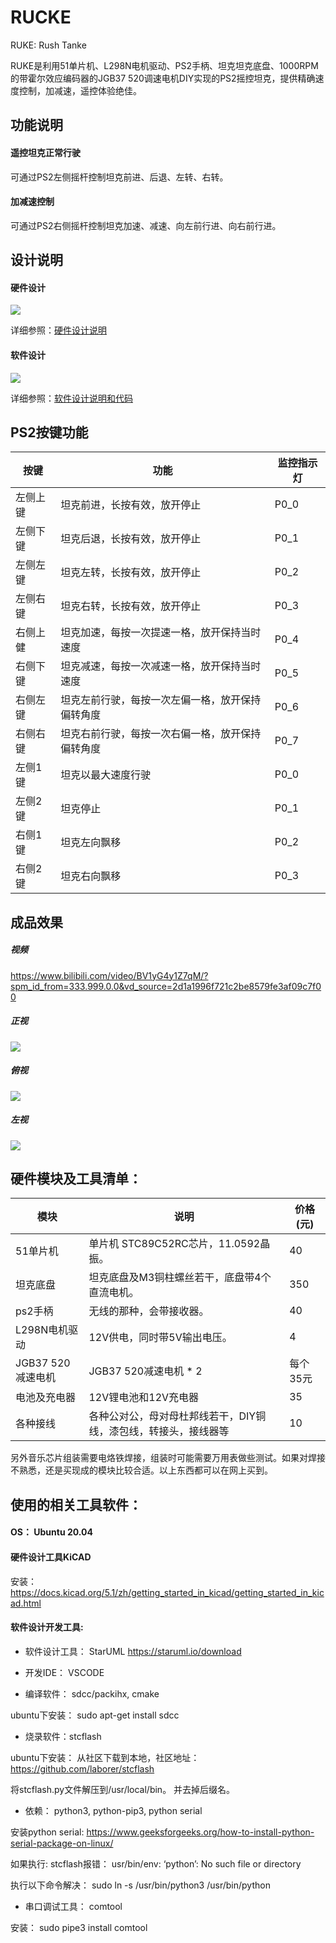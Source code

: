 # RUCKE
RUKE: Rush Tanke

RUKE是利用51单片机、L298N电机驱动、PS2手柄、坦克坦克底盘、1000RPM的带霍尔效应编码器的JGB37 520调速电机DIY实现的PS2摇控坦克，提供精确速度控制，加减速，遥控体验绝佳。

## 功能说明
#### 遥控坦克正常行驶
可通过PS2左侧摇杆控制坦克前进、后退、左转、右转。

#### 加减速控制
可通过PS2右侧摇杆控制坦克加速、减速、向左前行进、向右前行进。


## 设计说明

#### 硬件设计

![](hardware/integrate_archetecture.png)

详细参照：[硬件设计说明](hardware/README.md)


#### 软件设计

![](software/class_design.png)

详细参照：[软件设计说明和代码](software/README.md)


## PS2按键功能

| 按键     | 功能                         | 监控指示灯 |
| -------- | ---------------------------- | ---------- |
| 左侧上键 | 坦克前进，长按有效，放开停止 | P0_0       |
| 左侧下键 | 坦克后退，长按有效，放开停止 | P0_1       |
| 左侧左键 | 坦克左转，长按有效，放开停止 | P0_2       |
| 左侧右键 | 坦克右转，长按有效，放开停止 | P0_3       |
| 右侧上健 | 坦克加速，每按一次提速一格，放开保持当时速度     | P0_4       |
| 右侧下键 | 坦克减速，每按一次减速一格，放开保持当时速度     | P0_5       |
| 右侧左键 | 坦克左前行驶，每按一次左偏一格，放开保持偏转角度  | P0_6       |
| 右侧右键 | 坦克右前行驶，每按一次右偏一格，放开保持偏转角度  | P0_7       |
| 左侧1键  | 坦克以最大速度行驶                          | P0_0       |
| 左侧2键  | 坦克停止                                  | P0_1       |
| 右侧1键  | 坦克左向飘移                               | P0_2       |
| 右侧2键  | 坦克右向飘移                               | P0_3       |



## 成品效果

##### 视频

https://www.bilibili.com/video/BV1yG4y1Z7qM/?spm_id_from=333.999.0.0&vd_source=2d1a1996f721c2be8579fe3af09c7f00


##### 正视

![](RUKE_F.jpg)


##### 俯视

![](RUKE_T.jpg)

##### 左视

![](RUKE.jpg)


## 硬件模块及工具清单：

| 模块          | 说明                                                         | 价格(元) |
| ------------- | ------------------------------------------------------------ | -------- |
| 51单片机      | 单片机 STC89C52RC芯片，11.0592晶振。                         | 40       |
| 坦克底盘      | 坦克底盘及M3铜柱螺丝若干，底盘带4个直流电机。                | 350       |
| ps2手柄       | 无线的那种，会带接收器。                                     | 40       |
| L298N电机驱动 | 12V供电，同时带5V输出电压。                                  | 4        |
| JGB37 520减速电机  | JGB37 520减速电机 * 2              | 每个35元       |
| 电池及充电器  | 12V锂电池和12V充电器                                         | 35       |
| 各种接线      | 各种公对公，母对母杜邦线若干，DIY铜线，漆包线，转接头，接线器等 | 10       |

另外音乐芯片组装需要电烙铁焊接，组装时可能需要万用表做些测试。如果对焊接不熟悉，还是买现成的模块比较合适。以上东西都可以在网上买到。



## 使用的相关工具软件：

#### OS： Ubuntu 20.04



#### 硬件设计工具KiCAD

安装：https://docs.kicad.org/5.1/zh/getting_started_in_kicad/getting_started_in_kicad.html



#### 软件设计开发工具:

- 软件设计工具： StarUML  https://staruml.io/download

- 开发IDE： VSCODE

- 编译软件： sdcc/packihx, cmake

ubuntu下安装： sudo apt-get install sdcc

- 烧录软件：stcflash

ubuntu下安装： 从社区下载到本地，社区地址：https://github.com/laborer/stcflash

将stcflash.py文件解压到/usr/local/bin。 并去掉后缀名。

- 依赖： python3, python-pip3, python serial

安装python serial: https://www.geeksforgeeks.org/how-to-install-python-serial-package-on-linux/

如果执行: stcflash报错： usr/bin/env: ‘python’: No such file or directory

执行以下命令解决： sudo ln -s /usr/bin/python3 /usr/bin/python

- 串口调试工具： comtool

安装： sudo pipe3 install comtool